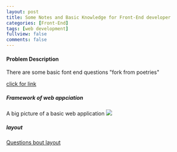 ```yaml
---
layout: post
title: Some Notes and Basic Knowledge for Front-End developer
categories: [Front-End]
tags: [web development]
fullview: false
comments: false
---
```


#### Problem Description
There are some basic font end questions "fork from poetries"

[click for link ](http://blog.poetries.top/FE-Interview-Questions/)
##### Framework of web appciation
A big picture of a basic web application
![](https://shengtingcao.top/assets/media/framwork.jpg)

##### layout
[Questions bout layout](https://github.com/scao7/FE-Interview-Questions/blob/master/%E9%A1%B5%E9%9D%A2%E5%B8%83%E5%B1%80.md)
